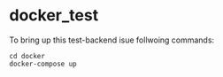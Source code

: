 # docker_test

To bring up this test-backend isue follwoing commands:
```
cd docker
docker-compose up
```

